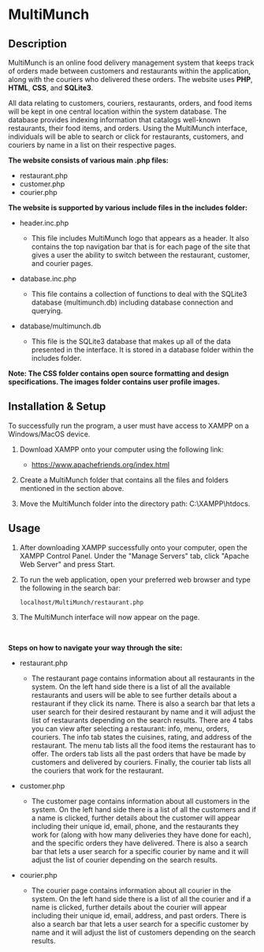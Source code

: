 # MultiMunch

## Description
MultiMunch is an online food delivery management system that keeps track of orders made between customers and restaurants within the application, along with the couriers who delivered these orders. The website uses **PHP**, **HTML**, **CSS**, and **SQLite3**.

All data relating to customers, couriers, restaurants, orders, and food items will be kept in one central location within the system database. The database provides indexing information that catalogs well-known restaurants, their food items, and orders. Using the MultiMunch interface, individuals will be able to search or click for restaurants, customers, and couriers by name in a list on their respective pages.

**The website consists of various main .php files:**

- restaurant.php
- customer.php
- courier.php

**The website is supported by various include files in the includes folder:**

- header.inc.php
	- This file includes MultiMunch logo that appears as a header. It also contains the top navigation bar that is for each page of the site that gives a user the ability to switch between the restaurant, customer, and courier pages.

- database.inc.php
	- This file contains a collection of functions to deal with the SQLite3 database (multimunch.db) including database connection and querying. 

- database/multimunch.db
	- This file is the SQLite3 database that makes up all of the data presented in the interface. It is stored in a database folder within the includes folder. 


**Note: The CSS folder contains open source formatting and design specifications. The images folder contains user profile images.**

## Installation & Setup

To successfully run the program, a user must have access to XAMPP on a Windows/MacOS device.

1. Download XAMPP onto your computer using the following link:
	- https://www.apachefriends.org/index.html 

2. Create a MultiMunch folder that contains all the files and folders mentioned in the section above. 

3. Move the MultiMunch folder into the directory path: C:\XAMPP\htdocs.


## Usage
1. After downloading XAMPP successfully onto your computer, open the XAMPP Control Panel. Under the "Manage Servers" tab, click "Apache Web Server" and press Start.

2. To run the web application, open your preferred web browser and type the following in the search bar: 
	```
	localhost/MultiMunch/restaurant.php
	```

3. The MultiMunch interface will now appear on the page.

</br>

**Steps on how to navigate your way through the site:**

- restaurant.php
	- The restaurant page contains information about all restaurants in the system. On the left hand side there is a list of all the available restaurants and users will be able to see further details about a restaurant if they click its name. There is also a search bar that lets a user search for their desired restaurant by name and it will adjust the list of restaurants depending on the search results. There are 4 tabs you can view after selecting a restaurant: info, menu, orders, couriers. The info tab states the cuisines, rating, and address of the restaurant. The menu tab lists all the food items the restaurant has to offer. The orders tab lists all the past orders that have be made by customers and delivered by couriers. Finally, the courier tab lists all the couriers that work for the restaurant. 

- customer.php
	- The customer page contains information about all customers in the system. On the left hand side there is a list of all the customers and if a name is clicked, further details about the customer will appear including their unique id, email, phone, and the restaurants they work for (along with how many deliveries they have done for each), and the specific orders they have delivered. There is also a search bar that lets a user search for a specific courier by name and it will adjust the list of courier depending on the search results. 

- courier.php
	- The courier page contains information about all courier in the system. On the left hand side there is a list of all the courier and if a name is clicked, further details about the courier will appear including their unique id, email, address, and past orders. There is also a search bar that lets a user search for a specific customer by name and it will adjust the list of customers depending on the search results.

